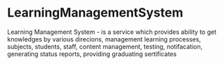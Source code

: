 # LearningManagementSystem
Learning Management System - is a service which provides ability to get knowledges by various direcions, management learning processes, subjects, students, staff, content management, testing, notifacation,  generating status reports, providing graduating sertificates
